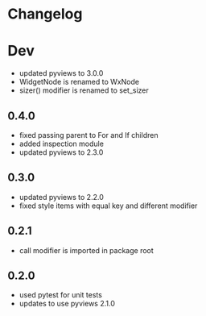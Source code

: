 # Changelog

# Dev

  - updated pyviews to 3.0.0
  - WidgetNode is renamed to WxNode
  - sizer() modifier is renamed to set_sizer

## 0.4.0

  - fixed passing parent to For and If children
  - added inspection module
  - updated pyviews to 2.3.0

## 0.3.0

  - updated pyviews to 2.2.0
  - fixed style items with equal key and different modifier 

## 0.2.1

  - call modifier is imported in package root

## 0.2.0

  -  used pytest for unit tests
  -  updates to use pyviews 2.1.0
